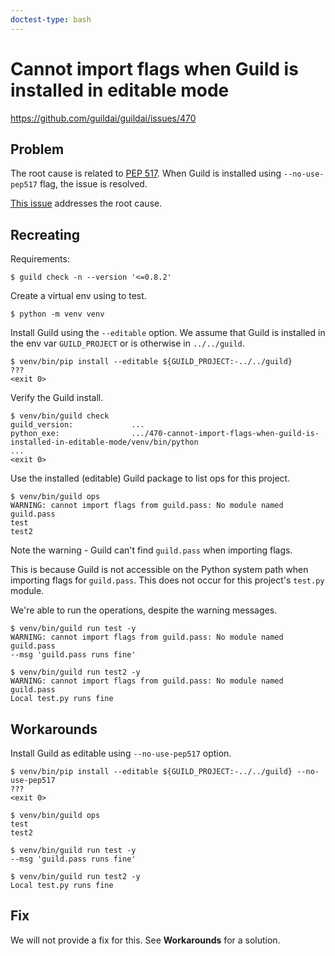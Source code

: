 ```yaml
---
doctest-type: bash
---
```


# Cannot import flags when Guild is installed in editable mode

https://github.com/guildai/guildai/issues/470

## Problem

The root cause is related to [PEP
517](https://peps.python.org/pep-0517/). When Guild is installed using
`--no-use-pep517` flag, the issue is resolved.

[This issue](https://github.com/pypa/pip/issues/6434) addresses the
root cause.

## Recreating

Requirements:

    $ guild check -n --version '<=0.8.2'

Create a virtual env using to test.

    $ python -m venv venv

Install Guild using the `--editable` option. We assume that Guild is
installed in the env var `GUILD_PROJECT` or is otherwise in
`../../guild`.

    $ venv/bin/pip install --editable ${GUILD_PROJECT:-../../guild}
    ???
    <exit 0>

Verify the Guild install.

    $ venv/bin/guild check
    guild_version:             ...
    python_exe:                .../470-cannot-import-flags-when-guild-is-installed-in-editable-mode/venv/bin/python
    ...
    <exit 0>

Use the installed (editable) Guild package to list ops for this project.

    $ venv/bin/guild ops
    WARNING: cannot import flags from guild.pass: No module named guild.pass
    test
    test2

Note the warning - Guild can't find `guild.pass` when importing flags.

This is because Guild is not accessible on the Python system path when
importing flags for `guild.pass`. This does not occur for this
project's `test.py` module.

We're able to run the operations, despite the warning messages.

    $ venv/bin/guild run test -y
    WARNING: cannot import flags from guild.pass: No module named guild.pass
    --msg 'guild.pass runs fine'

    $ venv/bin/guild run test2 -y
    WARNING: cannot import flags from guild.pass: No module named guild.pass
    Local test.py runs fine

## Workarounds

Install Guild as editable using `--no-use-pep517` option.

    $ venv/bin/pip install --editable ${GUILD_PROJECT:-../../guild} --no-use-pep517
    ???
    <exit 0>

    $ venv/bin/guild ops
    test
    test2

    $ venv/bin/guild run test -y
    --msg 'guild.pass runs fine'

    $ venv/bin/guild run test2 -y
    Local test.py runs fine

## Fix

We will not provide a fix for this. See **Workarounds** for a solution.
